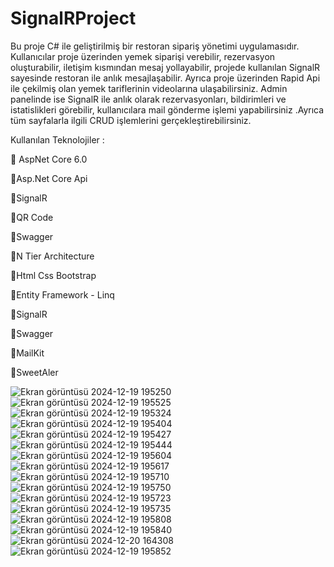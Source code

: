 # SignalRProject
Bu proje C# ile geliştirilmiş bir restoran sipariş yönetimi uygulamasıdır. Kullanıcılar proje üzerinden yemek siparişi verebilir, rezervasyon oluşturabilir, iletişim kısmından mesaj yollayabilir, projede kullanılan SignalR sayesinde restoran ile anlık mesajlaşabilir. Ayrıca proje üzerinden Rapid Api ile çekilmiş olan yemek tariflerinin videolarına ulaşabilirsiniz. Admin panelinde ise SignalR ile anlık olarak rezervasyonları, bildirimleri ve istatislikleri görebilir, kullanıcılara mail gönderme işlemi yapabilirsiniz .Ayrıca tüm sayfalarla ilgili CRUD işlemlerini gerçekleştirebilirsiniz.



Kullanılan Teknolojiler :

🔸 AspNet Core 6.0

🔸Asp.Net Core Api

🔸SignalR

🔸QR Code

🔸Swagger

🔸N Tier Architecture

🔸Html Css Bootstrap

🔸Entity Framework - Linq

🔸SignalR

🔸Swagger

🔸MailKit

🔸SweetAler

![Ekran görüntüsü 2024-12-19 195250](https://github.com/user-attachments/assets/e8451b28-17fc-4e36-9aaa-2be73e104ab7)
![Ekran görüntüsü 2024-12-19 195525](https://github.com/user-attachments/assets/126cf4ee-ad28-45be-a79a-e5a7b47a0fd1)
![Ekran görüntüsü 2024-12-19 195324](https://github.com/user-attachments/assets/0475c473-2dd0-440e-be34-91c96ffb05e9)
![Ekran görüntüsü 2024-12-19 195404](https://github.com/user-attachments/assets/729d046b-8412-42ab-923d-87200b7b4cde)
![Ekran görüntüsü 2024-12-19 195427](https://github.com/user-attachments/assets/262fd70b-3669-4cdf-a9aa-0709619010a7)
![Ekran görüntüsü 2024-12-19 195444](https://github.com/user-attachments/assets/3fdcc3c1-9114-477a-8513-daf149dbb8f1)
![Ekran görüntüsü 2024-12-19 195604](https://github.com/user-attachments/assets/fa8cfbac-0a39-4a05-9b6c-7940893d5344)
![Ekran görüntüsü 2024-12-19 195617](https://github.com/user-attachments/assets/58a7a969-b6bc-472c-b0b7-8d17ad68a477)
![Ekran görüntüsü 2024-12-19 195710](https://github.com/user-attachments/assets/e60b93c8-78b9-4c15-8fc1-c62dc11d029a)
![Ekran görüntüsü 2024-12-19 195750](https://github.com/user-attachments/assets/07647225-807b-4cd4-a141-879083ed8da0)
![Ekran görüntüsü 2024-12-19 195723](https://github.com/user-attachments/assets/4f76d4bb-288d-45b3-9b34-3264c45fd6bf)
![Ekran görüntüsü 2024-12-19 195735](https://github.com/user-attachments/assets/8f4335b4-a228-4a83-baa8-928397462622)
![Ekran görüntüsü 2024-12-19 195808](https://github.com/user-attachments/assets/752657e7-1305-4ad6-9ef9-d1c295222c0c)
![Ekran görüntüsü 2024-12-19 195840](https://github.com/user-attachments/assets/64b1836c-e563-47cd-b246-7747a9cba740)
![Ekran görüntüsü 2024-12-20 164308](https://github.com/user-attachments/assets/c026fb8b-1f07-4951-bf62-dd65be2216ea)
![Ekran görüntüsü 2024-12-19 195852](https://github.com/user-attachments/assets/26695fa1-06a1-4987-9812-efe3052906e1)




